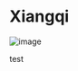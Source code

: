 # Xiangqi

![image](https://user-images.githubusercontent.com/40290448/180243273-68a5472b-22d3-43a6-b1e4-dbf1b02155cb.png)

test

